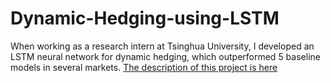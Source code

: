 # Dynamic-Hedging-using-LSTM
When working as a research intern at Tsinghua University, I developed an LSTM neural network for dynamic hedging, which outperformed 5 baseline models in several markets. [The description of this project is here](Dynamic_Hedging_using_LSTM.pdf)


